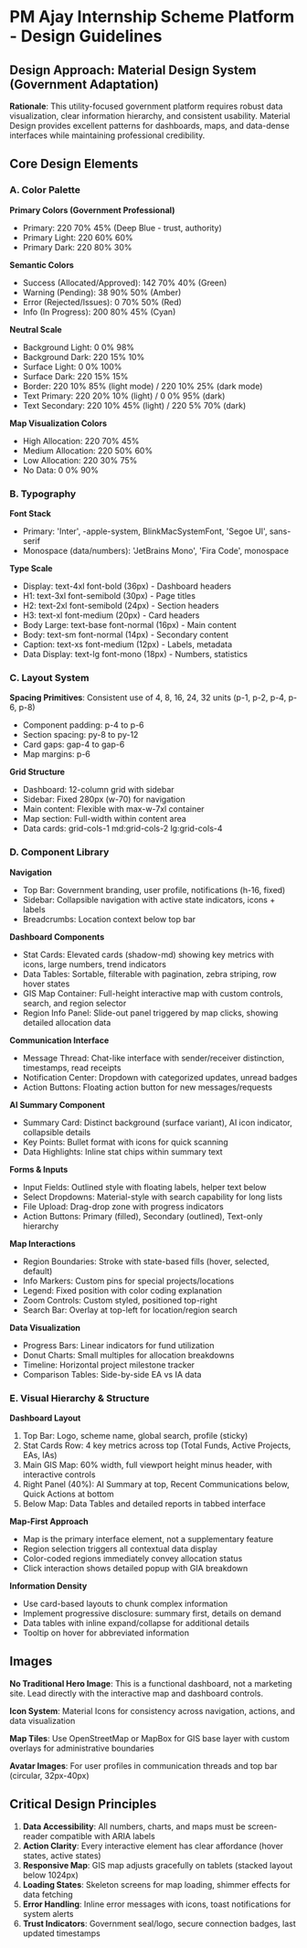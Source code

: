 # PM Ajay Internship Scheme Platform - Design Guidelines

## Design Approach: Material Design System (Government Adaptation)

**Rationale**: This utility-focused government platform requires robust data visualization, clear information hierarchy, and consistent usability. Material Design provides excellent patterns for dashboards, maps, and data-dense interfaces while maintaining professional credibility.

## Core Design Elements

### A. Color Palette

**Primary Colors (Government Professional)**
- Primary: 220 70% 45% (Deep Blue - trust, authority)
- Primary Light: 220 60% 60%
- Primary Dark: 220 80% 30%

**Semantic Colors**
- Success (Allocated/Approved): 142 70% 40% (Green)
- Warning (Pending): 38 90% 50% (Amber)
- Error (Rejected/Issues): 0 70% 50% (Red)
- Info (In Progress): 200 80% 45% (Cyan)

**Neutral Scale**
- Background Light: 0 0% 98%
- Background Dark: 220 15% 10%
- Surface Light: 0 0% 100%
- Surface Dark: 220 15% 15%
- Border: 220 10% 85% (light mode) / 220 10% 25% (dark mode)
- Text Primary: 220 20% 10% (light) / 0 0% 95% (dark)
- Text Secondary: 220 10% 45% (light) / 220 5% 70% (dark)

**Map Visualization Colors**
- High Allocation: 220 70% 45%
- Medium Allocation: 220 50% 60%
- Low Allocation: 220 30% 75%
- No Data: 0 0% 90%

### B. Typography

**Font Stack**
- Primary: 'Inter', -apple-system, BlinkMacSystemFont, 'Segoe UI', sans-serif
- Monospace (data/numbers): 'JetBrains Mono', 'Fira Code', monospace

**Type Scale**
- Display: text-4xl font-bold (36px) - Dashboard headers
- H1: text-3xl font-semibold (30px) - Page titles
- H2: text-2xl font-semibold (24px) - Section headers
- H3: text-xl font-medium (20px) - Card headers
- Body Large: text-base font-normal (16px) - Main content
- Body: text-sm font-normal (14px) - Secondary content
- Caption: text-xs font-medium (12px) - Labels, metadata
- Data Display: text-lg font-mono (18px) - Numbers, statistics

### C. Layout System

**Spacing Primitives**: Consistent use of 4, 8, 16, 24, 32 units (p-1, p-2, p-4, p-6, p-8)
- Component padding: p-4 to p-6
- Section spacing: py-8 to py-12
- Card gaps: gap-4 to gap-6
- Map margins: p-6

**Grid Structure**
- Dashboard: 12-column grid with sidebar
- Sidebar: Fixed 280px (w-70) for navigation
- Main content: Flexible with max-w-7xl container
- Map section: Full-width within content area
- Data cards: grid-cols-1 md:grid-cols-2 lg:grid-cols-4

### D. Component Library

**Navigation**
- Top Bar: Government branding, user profile, notifications (h-16, fixed)
- Sidebar: Collapsible navigation with active state indicators, icons + labels
- Breadcrumbs: Location context below top bar

**Dashboard Components**
- Stat Cards: Elevated cards (shadow-md) showing key metrics with icons, large numbers, trend indicators
- Data Tables: Sortable, filterable with pagination, zebra striping, row hover states
- GIS Map Container: Full-height interactive map with custom controls, search, and region selector
- Region Info Panel: Slide-out panel triggered by map clicks, showing detailed allocation data

**Communication Interface**
- Message Thread: Chat-like interface with sender/receiver distinction, timestamps, read receipts
- Notification Center: Dropdown with categorized updates, unread badges
- Action Buttons: Floating action button for new messages/requests

**AI Summary Component**
- Summary Card: Distinct background (surface variant), AI icon indicator, collapsible details
- Key Points: Bullet format with icons for quick scanning
- Data Highlights: Inline stat chips within summary text

**Forms & Inputs**
- Input Fields: Outlined style with floating labels, helper text below
- Select Dropdowns: Material-style with search capability for long lists
- File Upload: Drag-drop zone with progress indicators
- Action Buttons: Primary (filled), Secondary (outlined), Text-only hierarchy

**Map Interactions**
- Region Boundaries: Stroke with state-based fills (hover, selected, default)
- Info Markers: Custom pins for special projects/locations
- Legend: Fixed position with color coding explanation
- Zoom Controls: Custom styled, positioned top-right
- Search Bar: Overlay at top-left for location/region search

**Data Visualization**
- Progress Bars: Linear indicators for fund utilization
- Donut Charts: Small multiples for allocation breakdowns
- Timeline: Horizontal project milestone tracker
- Comparison Tables: Side-by-side EA vs IA data

### E. Visual Hierarchy & Structure

**Dashboard Layout**
1. Top Bar: Logo, scheme name, global search, profile (sticky)
2. Stat Cards Row: 4 key metrics across top (Total Funds, Active Projects, EAs, IAs)
3. Main GIS Map: 60% width, full viewport height minus header, with interactive controls
4. Right Panel (40%): AI Summary at top, Recent Communications below, Quick Actions at bottom
5. Below Map: Data Tables and detailed reports in tabbed interface

**Map-First Approach**
- Map is the primary interface element, not a supplementary feature
- Region selection triggers all contextual data display
- Color-coded regions immediately convey allocation status
- Click interaction shows detailed popup with GIA breakdown

**Information Density**
- Use card-based layouts to chunk complex information
- Implement progressive disclosure: summary first, details on demand
- Data tables with inline expand/collapse for additional details
- Tooltip on hover for abbreviated information

## Images

**No Traditional Hero Image**: This is a functional dashboard, not a marketing site. Lead directly with the interactive map and dashboard controls.

**Icon System**: Material Icons for consistency across navigation, actions, and data visualization

**Map Tiles**: Use OpenStreetMap or MapBox for GIS base layer with custom overlays for administrative boundaries

**Avatar Images**: For user profiles in communication threads and top bar (circular, 32px-40px)

## Critical Design Principles

1. **Data Accessibility**: All numbers, charts, and maps must be screen-reader compatible with ARIA labels
2. **Action Clarity**: Every interactive element has clear affordance (hover states, active states)
3. **Responsive Map**: GIS map adjusts gracefully on tablets (stacked layout below 1024px)
4. **Loading States**: Skeleton screens for map loading, shimmer effects for data fetching
5. **Error Handling**: Inline error messages with icons, toast notifications for system alerts
6. **Trust Indicators**: Government seal/logo, secure connection badges, last updated timestamps